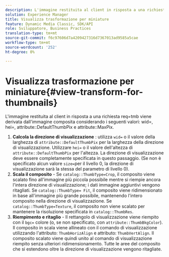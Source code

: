 ```yaml
---
description: L'immagine restituita al client in risposta a una richiesta req=tmb viene derivata dall'immagine composita considerando i seguenti valori wid=, hei=, attribute DefaultThumbPix e attribute MaxPix.
solution: Experience Manager
title: Visualizza trasformazione per miniature
feature: Dynamic Media Classic, SDK/API
role: Sviluppatore, Business Practices
translation-type: tm+mt
source-git-commit: f6c97606d7a4209427316d7367013ad9585a5cae
workflow-type: tm+mt
source-wordcount: '252'
ht-degree: 0%

---
```



# Visualizza trasformazione per miniature{#view-transform-for-thumbnails}

L&#39;immagine restituita al client in risposta a una richiesta req=tmb viene derivata dall&#39;immagine composita considerando i seguenti valori: wid=, hei=, attribute::DefaultThumbPix e attribute::MaxPix.

1. **Calcola la direzione di visualizzazione** : utilizza  `wid=` o il valore della larghezza di  `attribute::DefaultThumbPix` per la larghezza della direzione di visualizzazione. Utilizzare `hei=` o il valore dell&#39;altezza di `attribute::DefaultThumbPix` per l&#39;altezza. La direzione di visualizzazione deve essere completamente specificata in questo passaggio. (Se non è specificato alcun valore `size=`per il livello 0, la direzione di visualizzazione sarà la stessa del parametro di livello 0).
1. **Scala il composito**  - Se  `catalog::ThumbType=Crop`, il composito viene scalato fino all&#39;immagine più piccola possibile mentre si riempie ancora l&#39;intera direzione di visualizzazione; i dati immagine aggiuntivi vengono ritagliati. Se `catalog::ThumbType= Fit`, il composito viene ridimensionato in base all&#39;immagine più grande possibile, mantenendo l&#39;intero composito nella direzione di visualizzazione. Se `catalog::ThumbType=Texture`, il composito non viene scalato per mantenere la risoluzione specificata in `catalog::ThumbRes`.
1. **Riempimento e ritaglio**  - Il rettangolo di visualizzazione viene riempito con il  `bgc=` colore (o, se non specificato, con  `attribute::ThumbBkgColor`). Il composito in scala viene allineato con il comando di visualizzazione utilizzando l&#39;attributo: `ThumbHorizAlign` e attributo: `ThumbVertAlign`. Il composito scalato viene quindi unito al comando di visualizzazione riempito senza ulteriori ridimensionamento. Tutte le aree del composito che si estendono oltre la direzione di visualizzazione vengono ritagliate.


